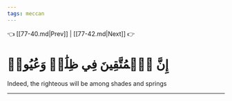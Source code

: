 ```yaml
---
tags: meccan
---
```


👈 [[77-40.md|Prev]] | [[77-42.md|Next]] 👉

# إِنَّ ٱلۡمُتَّقِينَ فِي ظِلَٰلٖ وَعُيُونٖ

Indeed, the righteous will be among shades and springs

---

